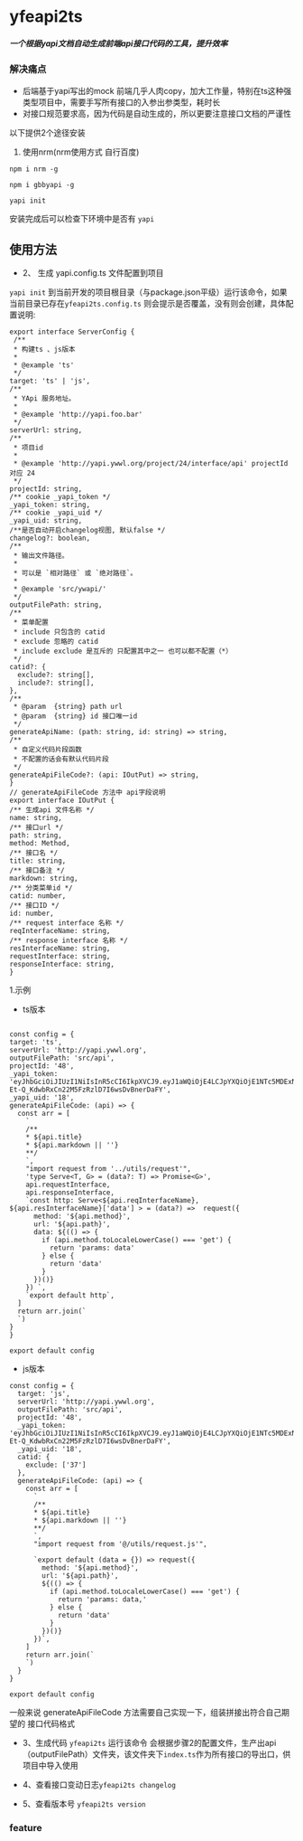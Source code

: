 # yfeapi2ts

##### 一个根据yapi文档自动生成前端api接口代码的工具，提升效率

### 解决痛点
  * 后端基于yapi写出的mock 前端几乎人肉copy，加大工作量，特别在ts这种强类型项目中，需要手写所有接口的入参出参类型，耗时长
  * 对接口规范要求高，因为代码是自动生成的，所以更要注意接口文档的严谨性




以下提供2个途径安装
1. 使用nrm(nrm使用方式 自行百度)
```
npm i nrm -g

npm i gbbyapi -g 

yapi init 

```


安装完成后可以检查下环境中是否有 `yapi`


## 使用方法

 - 2、 生成 yapi.config.ts 文件配置到项目

  `yapi init`
  到当前开发的项目根目录（与package.json平级）运行该命令，如果当前目录已存在`yfeapi2ts.config.ts` 则会提示是否覆盖，没有则会创建，具体配置说明:
  ```
  export interface ServerConfig {
   /**
   * 构建ts 、js版本
   *
   * @example 'ts'
   */
  target: 'ts' | 'js',
  /**
   * YApi 服务地址。
   *
   * @example 'http://yapi.foo.bar'
   */
  serverUrl: string,
  /**
   * 项目id
   *
   * @example 'http://yapi.ywwl.org/project/24/interface/api' projectId 对应 24
   */
  projectId: string,
  /** cookie _yapi_token */
  _yapi_token: string,
  /** cookie _yapi_uid */
  _yapi_uid: string,
  /**是否自动开启changelog视图, 默认false */
  changelog?: boolean,
  /**
   * 输出文件路径。
   *
   * 可以是 `相对路径` 或 `绝对路径`。
   *
   * @example 'src/ywapi/'
   */
  outputFilePath: string,
  /**
   * 菜单配置
   * include 只包含的 catid
   * exclude 忽略的 catid
   * include exclude 是互斥的 只配置其中之一 也可以都不配置（*）
   */
  catid?: {
    exclude?: string[],
    include?: string[],
  },
  /**
   * @param  {string} path url
   * @param  {string} id 接口唯一id
   */
  generateApiName: (path: string, id: string) => string,
  /**
   * 自定义代码片段函数
   * 不配置的话会有默认代码片段
   */
  generateApiFileCode?: (api: IOutPut) => string,
}
// generateApiFileCode 方法中 api字段说明
export interface IOutPut {
  /** 生成api 文件名称 */
  name: string,
  /** 接口url */
  path: string,
  method: Method,
  /** 接口名 */
  title: string,
  /** 接口备注 */
  markdown: string,
  /** 分类菜单id */
  catid: number,
  /** 接口ID */
  id: number,
  /** request interface 名称 */
  reqInterfaceName: string,
  /** response interface 名称 */
  resInterfaceName: string,
  requestInterface: string,
  responseInterface: string,
}

  ```

  1.示例
   * ts版本
  ```

const config = {
  target: 'ts',
  serverUrl: 'http://yapi.ywwl.org',
  outputFilePath: 'src/api',
  projectId: '48',
  _yapi_token: 'eyJhbGciOiJIUzI1NiIsInR5cCI6IkpXVCJ9.eyJ1aWQiOjE4LCJpYXQiOjE1NTc5MDExNjksImV4cCI6MTU1ODUwNTk2OX0.LiVK-Et-Q_KdwbRxCn22M5FzRzlD7I6wsDvBnerDaFY',
  _yapi_uid: '18',
  generateApiFileCode: (api) => {
    const arr = [
      `
      /**
      * ${api.title}
      * ${api.markdown || ''}
      **/
      `,
      "import request from '../utils/request'",
      'type Serve<T, G> = (data?: T) => Promise<G>',
      api.requestInterface,
      api.responseInterface,
      `const http: Serve<${api.reqInterfaceName}, ${api.resInterfaceName}['data'] > = (data?) =>  request({
        method: '${api.method}',
        url: '${api.path}',
        data: ${(() => {
          if (api.method.toLocaleLowerCase() === 'get') {
            return 'params: data'
          } else {
            return 'data'
          }
        })()}
      }) `,
      `export default http`,
    ]
    return arr.join(`
    `)
  }
}

export default config

  ```

  * js版本
```
const config = {
  target: 'js',
  serverUrl: 'http://yapi.ywwl.org',
  outputFilePath: 'src/api',
  projectId: '48',
  _yapi_token: 'eyJhbGciOiJIUzI1NiIsInR5cCI6IkpXVCJ9.eyJ1aWQiOjE4LCJpYXQiOjE1NTc5MDExNjksImV4cCI6MTU1ODUwNTk2OX0.LiVK-Et-Q_KdwbRxCn22M5FzRzlD7I6wsDvBnerDaFY',
  _yapi_uid: '18',
  catid: {
    exclude: ['37']
  },
  generateApiFileCode: (api) => {
    const arr = [
      `
      /**
      * ${api.title}
      * ${api.markdown || ''}
      **/
      `,
      "import request from '@/utils/request.js'",

      `export default (data = {}) => request({
        method: '${api.method}',
        url: '${api.path}',
        ${(() => {
          if (api.method.toLocaleLowerCase() === 'get') {
            return 'params: data,'
          } else {
            return 'data'
          }
        })()}
      })`,
    ]
    return arr.join(`
    `)
  }
}

export default config
```

  一般来说 generateApiFileCode 方法需要自己实现一下，组装拼接出符合自己期望的 接口代码格式

 - 3、生成代码
  `yfeapi2ts`
  运行该命令 会根据步骤2的配置文件，生产出api（outputFilePath）文件夹，该文件夹下`index.ts`作为所有接口的导出口，供项目中导入使用

 - 4、查看接口变动日志`yfeapi2ts changelog`

 - 5、查看版本号 `yfeapi2ts version`

### feature
